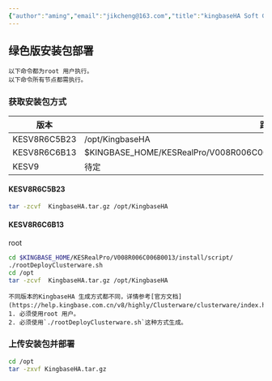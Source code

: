 ```yaml
---
{"author":"aming","email":"jikcheng@163.com","title":"kingbaseHA Soft Get","creation_date":"2022-11-01 17:07","Last modified date":"2022-11-27 18:59","tags":"kingbaseHA Soft Get","File Folder with relative path":"database/Kingbase/Doc/Cluster manager/RAC/Doc","remark":null,"other":null,"dg-publish":true,"permalink":"/database/kingbase/doc/cluster-manager/rac/doc/kingbase-ha-soft-get/","dgPassFrontmatter":true}
---
```






## 绿色版安装包部署
```ad-warning
以下命令都为root 用户执行。
以下命令所有节点都需执行。
```


### 获取安装包方式

| 版本         | 路径                                                                                |
| ------------ | ----------------------------------------------------------------------------------- |
| KESV8R6C5B23 | /opt/KingbaseHA                                                                  |
| KESV8R6C6B13 | $KINGBASE_HOME/KESRealPro/V008R006C006B0013/install/script/rootDeployClusterware.sh |
| KESV9        | 待定                                                                                | 

#### KESV8R6C5B23 
```bash
tar -zcvf  KingbaseHA.tar.gz /opt/KingbaseHA
```
#### KESV8R6C6B13
root 
```bash
cd $KINGBASE_HOME/KESRealPro/V008R006C006B0013/install/script/
./rootDeployClusterware.sh
cd /opt
tar -zcvf  KingbaseHA.tar.gz /opt/KingbaseHA
```

```ad-warning
不同版本的KingbaseHA 生成方式都不同，详情参考[官方文档](https://help.kingbase.com.cn/v8/highly/Clusterware/clusterware/index.html)。
1. 必须使用root 用户。
2. 必须使用`./rootDeployClusterware.sh`这种方式生成。
```
### 上传安装包并部署
```bash
cd /opt
tar -zxvf KingbaseHA.tar.gz
```